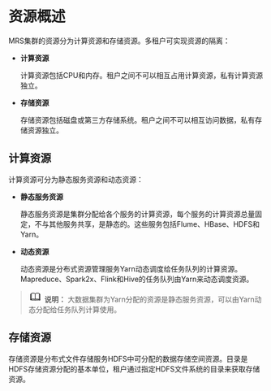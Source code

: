# 资源概述<a name="admin_guide_000093"></a>

MRS集群的资源分为计算资源和存储资源。多租户可实现资源的隔离：

-   **计算资源**

    计算资源包括CPU和内存。租户之间不可以相互占用计算资源，私有计算资源独立。

-   **存储资源**

    存储资源包括磁盘或第三方存储系统。租户之间不可以相互访问数据，私有存储资源独立。


## 计算资源<a name="s1210f33066ae4f95b87a2da99793e332"></a>

计算资源可分为静态服务资源和动态资源：

-   **静态服务资源**

    静态服务资源是集群分配给各个服务的计算资源，每个服务的计算资源总量固定，不与其他服务共享，是静态的。这些服务包括Flume、HBase、HDFS和Yarn。

-   **动态资源**

    动态资源是分布式资源管理服务Yarn动态调度给任务队列的计算资源。Mapreduce、Spark2x、Flink和Hive的任务队列由Yarn来动态调度资源。


>![](public_sys-resources/icon-note.gif) **说明：** 
>大数据集群为Yarn分配的资源是静态服务资源，可以由Yarn动态分配给任务队列计算使用。

## 存储资源<a name="sf02c70c68c1e4a59b5af44eb48ace023"></a>

存储资源是分布式文件存储服务HDFS中可分配的数据存储空间资源。目录是HDFS存储资源分配的基本单位，租户通过指定HDFS文件系统的目录来获取存储资源。

